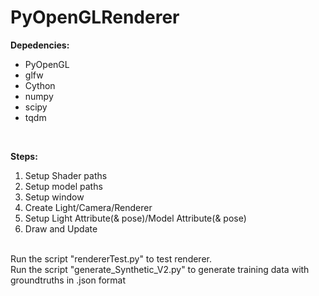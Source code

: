 # PyOpenGLRenderer

<b>Depedencies:</b>
<ul>
<li>PyOpenGL</li>
<li>glfw</li>
<li>Cython</li>
<li>numpy</li>
<li>scipy</li>
<li>tqdm</li>
</ul>	
<br />

<b>Steps:</b>
<ol>
<li>Setup Shader paths</li>
<li>Setup model paths</li>
<li>Setup window</li>
<li>Create Light/Camera/Renderer</li>
<li>Setup Light Attribute(& pose)/Model Attribute(& pose)</li>
<li>Draw and Update</li>
</ol>
 
<br />
Run the script "rendererTest.py" to test renderer.<br />
Run the script "generate_Synthetic_V2.py" to generate training data with groundtruths in .json format<br />

